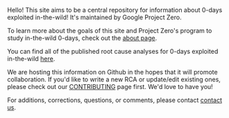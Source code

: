 Hello! This site aims to be a central repository for information about 0-days
exploited in-the-wild! It's maintained by Google Project Zero.

To learn more about the goals of this site and Project Zero's program to study
in-the-wild 0-days, check out the [about page](about.html).

You can find all of the published root cause analyses for 0-days exploited
in-the-wild [here](rca.html).

We are hosting this information on Github in the hopes that it will promote
collaboration. If you'd like to write a new RCA or update/edit existing ones,
please check out our [CONTRIBUTING](contributing.html) page first. We'd love to
have you!

For additions, corrections, questions, or comments, please contact
[contact us](mailto:0day-in-the-wild@google.com).
